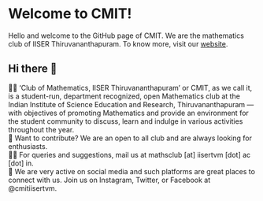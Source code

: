 # Welcome to CMIT!
Hello and welcome to the GitHub page of CMIT. We are the mathematics club of IISER Thiruvananthapuram.
To know more, visit our [website](https://cmit.iisertvm.ac.in).

## Hi there 👋

🙋‍♀️ ‘Club of Mathematics, IISER Thiruvananthapuram’ or CMIT, as we call it, is a student-run, department recognized, open Mathematics club at the Indian Institute of Science Education and Research, Thiruvananthapuram — with objectives of promoting Mathematics and provide an environment for the student community to discuss, learn and indulge in various activities throughout the year.  
🌈 Want to contribute? We are an open to all club and are always looking for enthusiasts.  
👩‍💻 For queries and suggestions, mail us at mathsclub [at] iisertvm [dot] ac [dot] in.  
🍿 We are very active on social media and such platforms are great places to connect with us. Join us on Instagram, Twitter, or Facebook at @cmitiisertvm.
